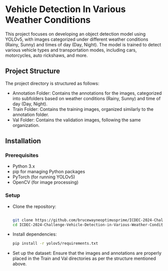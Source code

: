 # Vehicle Detection In Various Weather Conditions 

This project focuses on developing an object detection model using YOLOv5, with images categorized under different weather conditions (Rainy, Sunny) and times of day (Day, Night). The model is trained to detect various vehicle types and transportation modes, including cars, motorcycles, auto rickshaws, and more.

## Project Structure

The project directory is structured as follows:

- Annotation Folder: Contains the annotations for the images, categorized into subfolders based on weather conditions (Rainy, Sunny) and time of day (Day, Night).
- Train Folder: Contains the training images, organized similarly to the annotation folder.
- Val Folder: Contains the validation images, following the same organization.

## Installation

### Prerequisites
- Python 3.x
- pip for managing Python packages
- PyTorch (for running YOLOv5)
- OpenCV (for image processing)

### Setup

- Clone the repository:


  ```bash
  
  git clone https://github.com/brucewayneoptimusprime/ICDEC-2024-Challenge-Vehicle-Detection-in-Various-Weather-Conditions-VDVWC--BY-ADITYA-VS-CODE.git
  cd ICDEC-2024-Challenge-Vehicle-Detection-in-Various-Weather-Conditions-VDVWC--BY-ADITYA-VS-CODE/pythonProject1

- Install dependencies:

  ```bash
  pip install -r yolov5/requirements.txt

- Set up the dataset:
   Ensure that the images and annotations are properly placed in the Train and Val directories as per the structure mentioned above.
